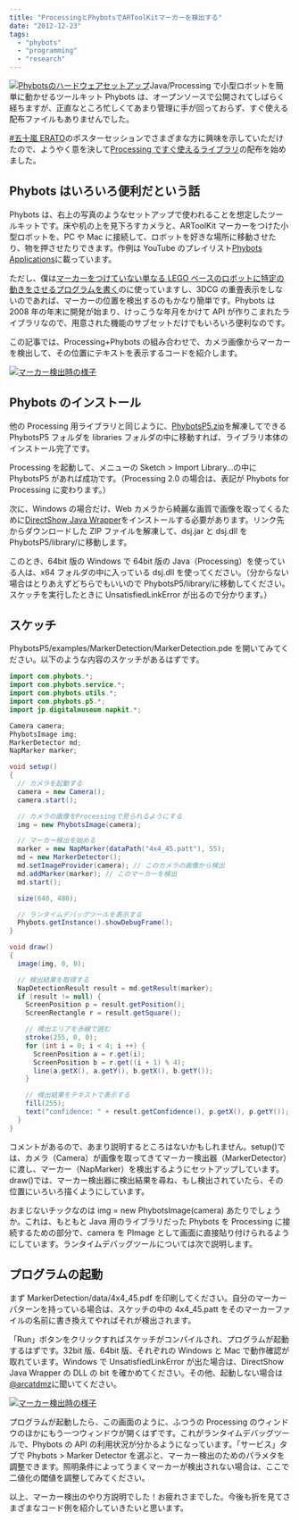 ```yaml
---
title: "ProcessingとPhybotsでARToolKitマーカーを検出する"
date: "2012-12-23"
tags:
  - "phybots"
  - "programming"
  - "research"
---
```


[![](/images/phybots-overview-300x211.jpg "Phybotsのハードウェアセットアップ")](http://junkato.jp/ja/blog/wp-content/uploads/2012/12/phybots-overview.jpg)Java/Processing で小型ロボットを簡単に動かせるツールキット Phybots は、オープンソースで公開されてしばらく経ちますが、正直なところ忙しくてあまり管理に手が回っておらず、すぐ使える配布ファイルもありませんでした。

[#五十嵐 ERATO](http://togetter.com/li/425443)のポスターセッションでさまざまな方に興味を示していただけたので、ようやく意を決して[Processing ですぐ使えるライブラリ](https://github.com/arcatdmz/phybots/blob/master/dist/PhybotsP5.zip "Phybots 1.0.0 for Processing")の配布を始めました。

## Phybots はいろいろ便利だという話

Phybots は、右上の写真のようなセットアップで使われることを想定したツールキットです。床や机の上を見下ろすカメラと、ARToolKit マーカーをつけた小型ロボットを、PC や Mac に接続して、ロボットを好きな場所に移動させたり、物を押させたりできます。作例は YouTube のプレイリスト[Phybots Applications](http://www.youtube.com/playlist?list=PL5EC9CECDDBEA183A)に載っています。

ただし、僕は[マーカーをつけていない単なる LEGO ベースのロボットに特定の動きをさせるプログラムを書く](http://junkato.jp/ja/picode/ "Picode: ソースコードに写真を貼り込める統合開発環境 ")のに使っていますし、3DCG の重畳表示をしないのであれば、マーカーの位置を検出するのもかなり簡単です。Phybots は 2008 年の年末に開発が始まり、けっこうな年月をかけて API が作りこまれたライブラリなので、用意された機能のサブセットだけでもいろいろ便利なのです。

この記事では、Processing+Phybots の組み合わせで、カメラ画像からマーカーを検出して、その位置にテキストを表示するコードを紹介します。

[![](/images/phybots-marker-detection-300x214.jpg "マーカー検出時の様子")](http://junkato.jp/ja/blog/wp-content/uploads/2012/12/phybots-marker-detection.jpg)

## Phybots のインストール

他の Processing 用ライブラリと同じように、[PhybotsP5.zip](https://github.com/arcatdmz/phybots/blob/master/dist/PhybotsP5.zip "Phybots 1.0.0 for Processing")を解凍してできる PhybotsP5 フォルダを libraries フォルダの中に移動すれば、ライブラリ本体のインストール完了です。

Processing を起動して、メニューの Sketch > Import Library...の中に PhybotsP5 があれば成功です。（Processing 2.0 の場合は、表記が Phybots for Processing に変わります。）

次に、Windows の場合だけ、Web カメラから綺麗な画質で画像を取ってくるために[DirectShow Java Wrapper](http://www.humatic.de/htools/dsj/download.htm)をインストールする必要があります。リンク先からダウンロードした ZIP ファイルを解凍して、dsj.jar と dsj.dll を PhybotsP5/library/に移動します。

このとき、64bit 版の Windows で 64bit 版の Java（Processing）を使っている人は、x64 フォルダの中に入っている dsj.dll を使ってください。（分からない場合はとりあえずどちらでもいいので PhybotsP5/library/に移動してください。スケッチを実行したときに UnsatisfiedLinkError が出るので分かります。）

## スケッチ

PhybotsP5/examples/MarkerDetection/MarkerDetection.pde を開いてみてください。以下のような内容のスケッチがあるはずです。

```java
import com.phybots.*;
import com.phybots.service.*;
import com.phybots.utils.*;
import com.phybots.p5.*;
import jp.digitalmuseum.napkit.*;

Camera camera;
PhybotsImage img;
MarkerDetector md;
NapMarker marker;

void setup()
{
  // カメラを起動する
  camera = new Camera();
  camera.start();

  // カメラの画像をProcessingで見られるようにする
  img = new PhybotsImage(camera);

  // マーカー検出を始める
  marker = new NapMarker(dataPath("4x4_45.patt"), 55);
  md = new MarkerDetector();
  md.setImageProvider(camera); // このカメラの画像から検出
  md.addMarker(marker); // このマーカーを検出
  md.start();

  size(640, 480);

  // ランタイムデバッグツールを表示する
  Phybots.getInstance().showDebugFrame();
}

void draw()
{
  image(img, 0, 0);

  // 検出結果を取得する
  NapDetectionResult result = md.getResult(marker);
  if (result != null) {
    ScreenPosition p = result.getPosition();
    ScreenRectangle r = result.getSquare();

    // 検出エリアを赤線で囲む
    stroke(255, 0, 0);
    for (int i = 0; i < 4; i ++) {
      ScreenPosition a = r.get(i);
      ScreenPosition b = r.get((i + 1) % 4);
      line(a.getX(), a.getY(), b.getX(), b.getY());
    }

    // 検出結果をテキストで表示する
    fill(255);
    text("confidence: " + result.getConfidence(), p.getX(), p.getY());
  }
}
```

コメントがあるので、あまり説明するところはないかもしれません。setup()では、カメラ（Camera）が画像を取ってきてマーカー検出器（MarkerDetector）に渡し、マーカー（NapMarker）を検出するようにセットアップしています。draw()では、マーカー検出器に検出結果を尋ね、もし検出されていたら、その位置にいろいろ描くようにしています。

おまじないチックなのは img = new PhybotsImage(camera) あたりでしょうか。これは、もともと Java 用のライブラリだった Phybots を Processing に接続するための部分で、camera を PImage として画面に直接貼り付けられるようにしています。ランタイムデバッグツールについては次で説明します。

## プログラムの起動

まず MarkerDetection/data/4x4_45.pdf を印刷してください。自分のマーカーパターンを持っている場合は、スケッチの中の 4x4_45.patt をそのマーカーファイルの名前に書き換えてやればそれが検出されます。

「Run」ボタンをクリックすればスケッチがコンパイルされ、プログラムが起動するはずです。32bit 版、64bit 版、それぞれの Windows と Mac で動作確認が取れています。Windows で UnsatisfiedLinkError が出た場合は、DirectShow Java Wrapper の DLL の bit を確かめてください。その他、起動しない場合は[@arcatdmz](http://twitter.com/arcatdmz)に聞いてください。

[![](/images/phybots-marker-detection-300x214.jpg "マーカー検出時の様子")](http://junkato.jp/ja/blog/wp-content/uploads/2012/12/phybots-marker-detection.jpg)

プログラムが起動したら、この画面のように、ふつうの Processing のウィンドウのほかにもう一つウィンドウが開くはずです。これがランタイムデバッグツールで、Phybots の API の利用状況が分かるようになっています。「サービス」タブで Phybots > Marker Detector を選ぶと、マーカー検出のためのパラメタを調整できます。照明条件によってうまくマーカーが検出されない場合は、ここで二値化の閾値を調整してみてください。

以上、マーカー検出のやり方説明でした！お疲れさまでした。今後も折を見てさまざまなコード例を紹介していきたいと思います。
